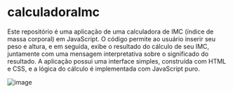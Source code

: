 # calculadoraImc
Este repositório é uma aplicação de uma calculadora de IMC (índice de massa corporal) em JavaScript. O código permite ao usuário inserir seu peso e altura, e em seguida, exibe o resultado do cálculo de seu IMC, juntamente com uma mensagem interpretativa sobre o significado do resultado. A aplicação possui uma interface simples, construída com HTML e CSS, e a lógica do cálculo é implementada com JavaScript puro.

![image](https://user-images.githubusercontent.com/95364468/212507242-47057365-e0fc-4446-a71a-fec78719081e.png)

